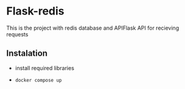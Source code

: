 # Flask-redis

This is the project with redis database
and APIFlask API for recieving requests

## Instalation

- install required libraries
- ```bash
  docker compose up
  ```
